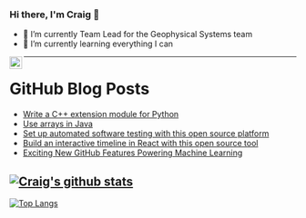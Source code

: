 ### Hi there, I'm Craig 👋

<!--
**CraigTeelFugro/CraigTeelFugro** is a ✨ _special_ ✨ repository because its `README.md` (this file) appears on your GitHub profile.

Here are some ideas to get you started:
-->

- 🔭 I’m currently Team Lead for the Geophysical Systems team
- 🌱 I’m currently learning everything I can

[<img align="left" alt="Craig Teel | LinkedIn" width="22px" src="https://cdn.jsdelivr.net/npm/simple-icons@v3/icons/linkedin.svg" />][linkedin]

---

# GitHub Blog Posts

<!-- BLOG-POST-LIST:START -->
- [Write a C++ extension module for Python](https://opensource.com/article/22/11/extend-c-python)
- [Use arrays in Java](https://opensource.com/article/22/11/arrays-java)
- [Set up automated software testing with this open source platform](https://opensource.com/article/22/11/cerberus-testing)
- [Build an interactive timeline in React with this open source tool](https://opensource.com/article/22/11/react-timeline-planby)
- [Exciting New GitHub Features Powering Machine Learning](https://github.blog/2022-11-22-exciting-new-github-features-powering-machine-learning/)
<!-- BLOG-POST-LIST:END -->

## [![Craig's github stats](https://github-readme-stats.vercel.app/api?username=craigteelfugro&show_icons=true&theme=radical)](https://github.com/anuraghazra/github-readme-stats)


[linkedin]: https://linkedin.com/in/craig-teel-b8786771
[![Top Langs](https://github-readme-stats.vercel.app/api/top-langs/?username=craigteelfugro&layout=compact)](https://github.com/anuraghazra/github-readme-stats)
